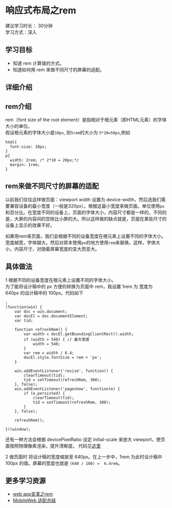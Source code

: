 # 响应式布局之rem
建议学习时长： 30分钟  
学习方式：深入  

## 学习目标
* 知道 rem 计算值的方式。
* 知道如何用 rem 来做不同尺寸的屏幕的适配。

## 详细介绍
## rem介绍
rem（font size of the root element）是指相对于根元素（即HTML元素）的字体大小的单位。     
假设根元素的字体大小是`10px`, 则`5rem`的大小为 `5*10=50px`,例如
```
html{
  font-size: 10px;
}
p{
  width: 2rem; /* 2*10 = 20px;*/
  margin: 1rem;
}
```

## rem来做不同尺寸的屏幕的适配
以前我们往往这样做页面：viewport width 设置为 device-width，然后选我们需要兼容设备的最小宽度（一般是320px）。根据这最小宽度来做页面。单位使用`px`和百分比。在宽度不同的设备上，页面的字体大小，内容尺寸都是一样的，不同的是，大屏的内容间的空隙比小屏的大。所以这样做的缺点就是，页面在某些尺寸的设备上显示的效果不好。     

如果用rem来页面，我们会根据不同的设备宽度在根元素上设置不同的字体大小。宽度越宽，字体越大。然后对原本使用`px`的地方使用`rem`来替换。这样，字体大小，内容尺寸，对随着屏幕宽度的变大而变大。     

## 具体做法    
1 根据不同的设备宽度在根元素上设置不同的字体大小。    
为了能将设计稿中的 px 方便的转换为页面中 rem，我设置 1rem 为 宽度为 640px 的设计稿中的 100px。代码如下

```
;
(function(win) {
    var doc = win.document;
    var docEl = doc.documentElement;
    var tid;

    function refreshRem() {
        var width = docEl.getBoundingClientRect().width;
        if (width > 540) { // 最大宽度
            width = 540;
        }
        var rem = width / 6.4; 
        docEl.style.fontSize = rem + 'px';
    }

    win.addEventListener('resize', function() {
        clearTimeout(tid);
        tid = setTimeout(refreshRem, 300);
    }, false);
    win.addEventListener('pageshow', function(e) {
        if (e.persisted) {
            clearTimeout(tid);
            tid = setTimeout(refreshRem, 300);
        }
    }, false);

    refreshRem();

})(window);
```

还有一种方法会根据 devicePixelRatio 设定 initial-scale 来放大 viewport，使页面按照物理像素渲染，提升清晰度。 代码见[这里](https://github.com/re54k/mobileweb-utilities/blob/master/util/mobile-util.js)

2  做页面时
将设计稿的宽度缩放至 640px。在上一步中，1rem 为此时设计稿中 100px 的值。屏幕的宽度也就是 `(640 / 100) =  6.4rem`。


## 更多学习资源
* [web app变革之rem](http://isux.tencent.com/web-app-rem.html)
* [MobileWeb 适配总结](http://www.w3ctech.com/topic/979)


